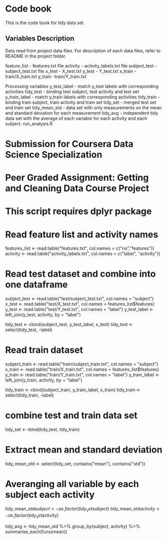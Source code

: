 # Code book
  This is the code book for tidy data set

## Variables Description
 Data read from project data files. For description of each data files, refer to README in the project folder.

feature_list - features.txt file
activity - activity_labels.txt file
subject_test - subject_test.txt file
x_test - X_test.txt
y_test - Y_test.txt
x_train - train/X_train.txt
y_train -train/Y_train.txt

Processing variables
y_test_label - match y_test labels with corresponding activities
tidy_test - binding test subject, test activity and test set 
y_train_label - match y_train labels with corresponding activities
tidy_train - binding train subject, train activity and train set
tidy_set - merged test set and train set
tidy_mean_std - data set with only measurements on the mean and standard deviation for each measurement
tidy_avg - independent tidy data set with the average of each variable for each activity and each subject. 
run_analysis.R 

# Submission for Coursera Data Science Specialization  
# Peer Graded Assignment: Getting and Cleaning Data Course Project
# This script requires dplyr package

# Read feature list and activity names
features_list <- read.table("features.txt", col.names = c("no","features"))
activity <- read.table("activity_labels.txt", col.names = c("label", "activity"))


# Read test dataset and combine into one dataframe
subject_test <- read.table("test/subject_test.txt", col.names = "subject")
x_test <- read.table("test/X_test.txt", col.names = features_list$features)
y_test <- read.table("test/Y_test.txt", col.names = "label")
y_test_label <- left_join(y_test, activity, by = "label")

tidy_test <- cbind(subject_test, y_test_label, x_test)
tidy_test <- select(tidy_test, -label)


# Read train dataset
subject_train <- read.table("train/subject_train.txt", col.names = "subject")
x_train <- read.table("train/X_train.txt", col.names = features_list$features)
y_train <- read.table("train/Y_train.txt", col.names = "label")
y_train_label <- left_join(y_train, activity, by = "label")

tidy_train <- cbind(subject_train, y_train_label, x_train)
tidy_train <- select(tidy_train, -label)

# combine test and train data set
tidy_set <- rbind(tidy_test, tidy_train)

# Extract mean and standard deviation
tidy_mean_std <- select(tidy_set, contains("mean"), contains("std"))

# Averanging all variable by each subject each activity
tidy_mean_std$subject <- as.factor(tidy_set$subject)
tidy_mean_std$activity <- as.factor(tidy_set$activity)

tidy_avg <- tidy_mean_std %>%
  group_by(subject, activity) %>%
  summarise_each(funs(mean))